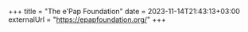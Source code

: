 +++
title = "The e'Pap Foundation"
date = 2023-11-14T21:43:13+03:00
externalUrl = "https://epapfoundation.org/"
+++
